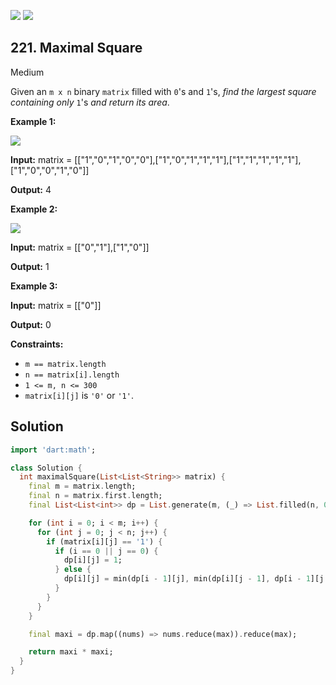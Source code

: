 [![](https://img.shields.io/github/stars/javadev/LeetCode-in-All?label=Stars&style=flat-square)](https://github.com/javadev/LeetCode-in-All)
[![](https://img.shields.io/github/forks/javadev/LeetCode-in-All?label=Fork%20me%20on%20GitHub%20&style=flat-square)](https://github.com/javadev/LeetCode-in-All/fork)

## 221\. Maximal Square

Medium

Given an `m x n` binary `matrix` filled with `0`'s and `1`'s, _find the largest square containing only_ `1`'s _and return its area_.

**Example 1:**

![](https://assets.leetcode.com/uploads/2020/11/26/max1grid.jpg)

**Input:** matrix = \[\["1","0","1","0","0"],["1","0","1","1","1"],["1","1","1","1","1"],["1","0","0","1","0"]]

**Output:** 4

**Example 2:**

![](https://assets.leetcode.com/uploads/2020/11/26/max2grid.jpg)

**Input:** matrix = \[\["0","1"],["1","0"]]

**Output:** 1

**Example 3:**

**Input:** matrix = \[\["0"]]

**Output:** 0

**Constraints:**

*   `m == matrix.length`
*   `n == matrix[i].length`
*   `1 <= m, n <= 300`
*   `matrix[i][j]` is `'0'` or `'1'`.

## Solution

```dart
import 'dart:math';

class Solution {
  int maximalSquare(List<List<String>> matrix) {
    final m = matrix.length;
    final n = matrix.first.length;
    final List<List<int>> dp = List.generate(m, (_) => List.filled(n, 0));

    for (int i = 0; i < m; i++) {
      for (int j = 0; j < n; j++) {
        if (matrix[i][j] == '1') {
          if (i == 0 || j == 0) {
            dp[i][j] = 1;
          } else {
            dp[i][j] = min(dp[i - 1][j], min(dp[i][j - 1], dp[i - 1][j - 1])) + 1;
          }
        }
      }
    }

    final maxi = dp.map((nums) => nums.reduce(max)).reduce(max);

    return maxi * maxi;
  }
}
```
